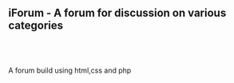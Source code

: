 ## iForum - A forum for discussion on various categories
<br/>
<br/>
<br/>
A forum build using html,css and php
